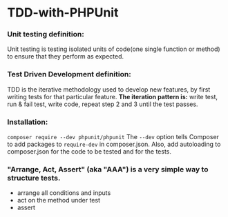 # TDD-with-PHPUnit


### Unit testing definition:
Unit testing is testing isolated units of code(one single function or method) to ensure that they perform as expected.

### Test Driven Development definition:
TDD is the iterative methodology used to develop new features, by first writing tests for that particular feature. 
**The iteration pattern is:** write test, run & fail test, write code, repeat step 2 and 3 until the test passes.

### Installation:
`composer require --dev phpunit/phpunit`
The `--dev` option tells Composer to add packages to `require-dev` in composer.json.
Also, add autoloading to composer.json for the code to be tested and for the tests. 

### "Arrange, Act, Assert" (aka "AAA") is a very simple way to structure tests.
 * arrange all conditions and inputs
 * act on the method under test
 * assert
